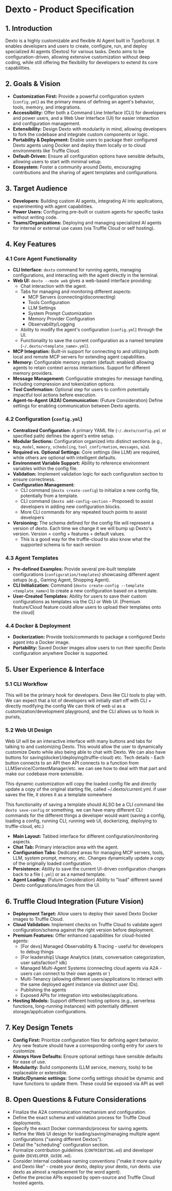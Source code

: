 # Dexto - Product Specification

## 1. Introduction

Dexto is a highly customizable and flexible AI Agent built in TypeScript. It enables developers and users to create, configure, run, and deploy specialized AI agents (Dextos) for various tasks. Dexto aims to be configuration-driven, allowing extensive customization without deep coding, while still offering the flexibility for developers to extend its core capabilities.

## 2. Goals & Vision

*   **Customization First:** Provide a powerful configuration system (`config.yml`) as the primary means of defining an agent's behavior, tools, memory, and integrations.
*   **Accessibility:** Offer both a Command Line Interface (CLI) for developers and power users, and a Web User Interface (UI) for easier interaction and configuration management.
*   **Extensibility:** Design Dexto with modularity in mind, allowing developers to fork the codebase and integrate custom components or logic.
*   **Portability & Deployment:** Enable users to package their configured Dexto agents using Docker and deploy them locally or to cloud environments like Truffle Cloud.
*   **Default-Driven:** Ensure all configuration options have sensible defaults, allowing users to start with minimal setup.
*   **Ecosystem:** Foster a community around Dexto, encouraging contributions and the sharing of agent templates and configurations.

## 3. Target Audience

*   **Developers:** Building custom AI agents, integrating AI into applications, experimenting with agent capabilities.
*   **Power Users:** Configuring pre-built or custom agents for specific tasks without writing code.
*   **Teams/Organizations:** Deploying and managing specialized AI agents for internal or external use cases (via Truffle Cloud or self hosting).

## 4. Key Features

### 4.1 Core Agent Functionality

*   **CLI Interface:** `dexto` command for running agents, managing configurations, and interacting with the agent directly in the terminal.
*   **Web UI:** `dexto --mode web` gives a web-based interface providing:
    *   Chat interaction with the agent.
    *   Tabs for managing and monitoring different aspects:
        *   MCP Servers (connecting/disconnecting)
        *   Tools Configuration
        *   LLM Settings
        *   System Prompt Customization
        *   Memory Provider Configuration
        *   Observability/Logging
    *   Ability to modify the agent's configuration (`config.yml`) through the UI.
    *   Functionality to save the current configuration as a named template (`~/.dexto/<template_name>.yml`).
*   **MCP Integration:** Built-in support for connecting to and utilizing both local and remote MCP servers for extending agent capabilities.
*   **Memory:** Configurable memory system (default: enabled) allowing agents to retain context across interactions. Support for different memory providers.
*   **Message Management:** Configurable strategies for message handling, including compression and tokenization options.
*   **Tool Confirmation:** Optional step for users to confirm potentially impactful tool actions before execution.
*   **Agent-to-Agent (A2A) Communication:** (Future Consideration) Define settings for enabling communication between Dexto agents.

### 4.2 Configuration (`config.yml`)

*   **Centralized Configuration:** A primary YAML file (`~/.dexto/config.yml` or specified path) defines the agent's entire setup.
*   **Modular Sections:** Configuration organized into distinct sections (e.g., `mcp`, `model`, `memory`, `scheduling`, `tool_confirmation`, `messages`, `a2a`).
*   **Required vs. Optional Settings:** Core settings (like LLM) are required, while others are optional with intelligent defaults.
*   **Environment Variable Support:** Ability to reference environment variables within the config file.
*   **Validation:** Implement validation logic for each configuration section to ensure correctness.
*   **Configuration Management:**
    *   CLI command (`dexto create-config`) to initialize a new config file, potentially from a template.
    *   CLI command (`dexto add-config-section` - Proposed) to assist developers in adding new configuration blocks.
    *   More CLI commands for any repeated touch points to assist developers
*   **Versioning:** The schema defined for the config file will represent a version of dexto. Each time we change it we will bump up Dexto's version. Version = config + features + default values.
    * This is a good way for the truffle-cloud to also know what the supported schema is for each version

### 4.3 Agent Templates

*   **Pre-defined Examples:** Provide several pre-built template configurations (`configuration/templates`) showcasing different agent setups (e.g., Gaming Agent, Shopping Agent).
*   **CLI Initialization:** Command (`dexto create-config --template <template_name>`) to create a new configuration based on a template.
*   **User-Created Templates:** Ability for users to save their custom configurations as templates via the CLI or Web UI. [Premium feature/Cloud feature could allow users to upload their templates onto the cloud]

### 4.4 Docker & Deployment

*   **Dockerization:** Provide tools/commands to package a configured Dexto agent into a Docker image.
*   **Portability:** Saved Docker images allow users to run their specific Dexto configuration anywhere Docker is supported.

## 5. User Experience & Interface

### 5.1 CLI Workflow
This will be the primary hook for developers. Devs like CLI tools to play with.
We can expect that a lot of developers will initially start off with CLI + directly modifying the config
We can think of web ui as a customization/development playground, and the CLI allows us to hook in purists,

### 5.2 Web UI Design
Web UI will be an interactive interface with many buttons and tabs for talking to and customizing Dexto. 
This would allow the user to dynamically customize Dexto while also being able to chat with Dexto. We can also have buttons for saving(docker)/deploying(truffle-cloud) etc. 
Tech details - Each button connects to an API then API connects to a function from LLMService/ContextManager/etc. we can see how to deal with that part and make our codebase more extensible.

This dynamic customization will copy the loaded config file and directly update a copy of the original starting file, called ~/.dexto/current.yml. if user saves the file, it stores it as a template somewhere

This functionality of saving a template should ALSO be a CLI command like `dexto save-config` or something. we can have many different CLI commands for the different things a developer would want (saving a config, loading a config, running CLI, running web UI, dockerizing, deploying to truffle-cloud, etc.)

*   **Main Layout:** Tabbed interface for different configuration/monitoring aspects.
*   **Chat Tab:** Primary interaction area with the agent.
*   **Configuration Tabs:** Dedicated areas for managing MCP servers, tools, LLM, system prompt, memory, etc. Changes dynamically update a *copy* of the originally loaded configuration.
*   **Persistence:** Ability to save the current UI-driven configuration changes back to a file (`.yml`) or as a named template.
*   **Agent Loading:** (Future Consideration) Ability to "load" different saved Dexto configurations/images from the UI.

## 6. Truffle Cloud Integration (Future Vision)

*   **Deployment Target:** Allow users to deploy their saved Dexto Docker images to Truffle Cloud.
*   **Cloud Validation:** Implement checks on Truffle Cloud to validate agent configuration/schema against the right version before deployment.
*   **Premium Features:** Offer enhanced capabilities for cloud-hosted agents:
    *   [For devs] Managed Observability & Tracing - useful for developers to debug things
    *   [For leadership] Usage Analytics (stats, conversation categorization, user satisfaction? idk)
    *   Managed Multi-Agent Systems (connecting cloud agents via A2A - users can connect to their own agents or )
    *   Multi-Tenancy (allowing different users/applications to interact with the same deployed agent instance via distinct user IDs).
    *   Publishing the agents
    *   Exposed APIs for integration into websites/applications.
*   **Hosting Models:** Support different hosting options (e.g., serverless functions, long-running instances) with potentially different storage/application configurations.

## 7. Key Design Tenets

*   **Config First:** Prioritize configuration files for defining agent behavior. Any new feature should have a corresponding config entry for users to customize.
*   **Always Have Defaults:** Ensure optional settings have sensible defaults for ease of use.
*   **Modularity:** Build components (LLM service, memory, tools) to be replaceable or extensible.
*   **Static/Dynamic settings:** Some config settings should be dynamic and have functions to update them. These could be exposed via API as well

## 8. Open Questions & Future Considerations

*   Finalize the A2A communication mechanism and configuration.
*   Define the exact schema and validation process for Truffle Cloud deployments.
*   Specify the exact Docker commands/process for saving agents.
*   Refine the Web UI design for loading/saving/managing multiple agent configurations ("saving different Dextos").
*   Detail the "scheduling" configuration section.
*   Formalize contribution guidelines (`CONTRIBUTING.md`) and developer guide (`DEVELOPER_GUIDE.md`).
*   Consider internal codebase naming conventions ("make it more quirky and Dexto like" - create your dexto, deploy your dexto, run dexto. use dexto as almost a replacement for the word agent).
*   Define the precise APIs exposed by open-source and Truffle Cloud hosted agents.